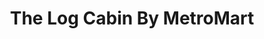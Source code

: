 ---
title: "The Log Cabin By MetroMart"
url: /hanmer-springs/the-log-cabin-by-metromart/
shop: convenience
---
